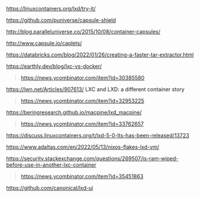 https://linuxcontainers.org/lxd/try-it/

https://github.com/puniverse/capsule-shield

http://blog.paralleluniverse.co/2015/10/08/container-capsules/

http://www.capsule.io/caplets/

https://databricks.com/blog/2022/01/26/creating-a-faster-tar-extractor.html

https://earthly.dev/blog/lxc-vs-docker/
> https://news.ycombinator.com/item?id=30385580

https://lwn.net/Articles/907613/ LXC and LXD: a different container story
> https://news.ycombinator.com/item?id=32953225

https://beringresearch.github.io/macpine/lxd_macpine/
> https://news.ycombinator.com/item?id=33762657

https://discuss.linuxcontainers.org/t/lxd-5-0-lts-has-been-released/13723

https://www.adaltas.com/en/2022/05/13/nixos-flakes-lxd-vm/

https://security.stackexchange.com/questions/269507/is-ram-wiped-before-use-in-another-lxc-container
> https://news.ycombinator.com/item?id=35451863

https://github.com/canonical/lxd-ui